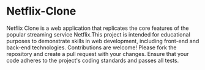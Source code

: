 # Netflix-Clone
Netflix Clone is a web application that replicates the core features of the popular streaming service Netflix.This project is intended for educational purposes to demonstrate skills in web development, including front-end and back-end technologies.
Contributions are welcome! Please fork the repository and create a pull request with your changes. Ensure that your code adheres to the project's coding standards and passes all tests.
